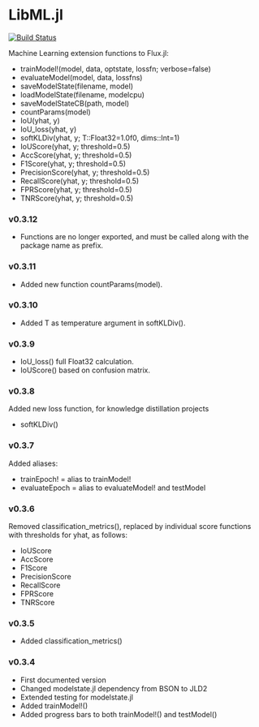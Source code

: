 # LibML.jl

[![Build Status](https://github.com/cirobr/LibML.jl/actions/workflows/CI.yml/badge.svg?branch=main)](https://github.com/cirobr/LibML.jl/actions/workflows/CI.yml?query=branch%3Amain)

Machine Learning extension functions to Flux.jl:
* trainModel!(model, data, optstate, lossfn; verbose=false)
* evaluateModel(model, data, lossfns)
* saveModelState(filename, model)
* loadModelState(filename, modelcpu)
* saveModelStateCB(path, model)
* countParams(model)
* IoU(yhat, y)
* IoU_loss(yhat, y)
* softKLDiv(yhat, y; T::Float32=1.0f0, dims::Int=1)
* IoUScore(yhat, y; threshold=0.5)
* AccScore(yhat, y; threshold=0.5)
* F1Score(yhat, y; threshold=0.5)
* PrecisionScore(yhat, y; threshold=0.5)
* RecallScore(yhat, y; threshold=0.5)
* FPRScore(yhat, y; threshold=0.5)
* TNRScore(yhat, y; threshold=0.5)


### v0.3.12
* Functions are no longer exported, and must be called along with the package name as prefix.

### v0.3.11
* Added new function countParams(model).


### v0.3.10
* Added T as temperature argument in softKLDiv().

### v0.3.9
* IoU_loss() full Float32 calculation.
* IoUScore() based on confusion matrix.


### v0.3.8
Added new loss function, for knowledge distillation projects
* softKLDiv()


### v0.3.7
Added aliases:
* trainEpoch!   = alias to trainModel!
* evaluateEpoch = alias to evaluateModel! and testModel


### v0.3.6
Removed classification_metrics(), replaced by individual score functions with thresholds for yhat, as follows:
* IoUScore
* AccScore
* F1Score
* PrecisionScore
* RecallScore
* FPRScore
* TNRScore


### v0.3.5
* Added classification_metrics()


### v0.3.4
* First documented version
* Changed modelstate.jl dependency from BSON to JLD2
* Extended testing for modelstate.jl
* Added trainModel!()
* Added progress bars to both trainModel!() and testModel()
